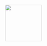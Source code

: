 <p align="center" width="100%" height="120px"><img width="120px" height="120px" src="https://i.ibb.co/yF2Ps2L/hand-press-action-icon.jpg"></p>

